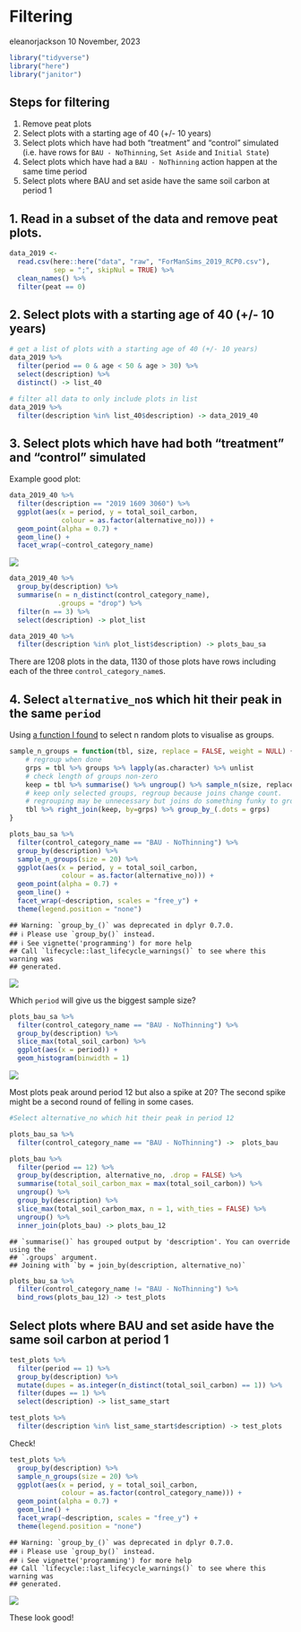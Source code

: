 Filtering
================
eleanorjackson
10 November, 2023

``` r
library("tidyverse")
library("here")
library("janitor")
```

## Steps for filtering

1.  Remove peat plots
2.  Select plots with a starting age of 40 (+/- 10 years)
3.  Select plots which have had both “treatment” and “control” simulated
    (i.e. have rows for `BAU - NoThinning`, `Set Aside` and
    `Initial State`)
4.  Select plots which have had a `BAU - NoThinning` action happen at
    the same time period
5.  Select plots where BAU and set aside have the same soil carbon at
    period 1

## 1. Read in a subset of the data and remove peat plots.

``` r
data_2019 <-
  read.csv(here::here("data", "raw", "ForManSims_2019_RCP0.csv"),
           sep = ";", skipNul = TRUE) %>% 
  clean_names() %>% 
  filter(peat == 0)
```

## 2. Select plots with a starting age of 40 (+/- 10 years)

``` r
# get a list of plots with a starting age of 40 (+/- 10 years)
data_2019 %>%
  filter(period == 0 & age < 50 & age > 30) %>%
  select(description) %>%
  distinct() -> list_40

# filter all data to only include plots in list
data_2019 %>%
  filter(description %in% list_40$description) -> data_2019_40
```

## 3. Select plots which have had both “treatment” and “control” simulated

Example good plot:

``` r
data_2019_40 %>% 
  filter(description == "2019 1609 3060") %>% 
  ggplot(aes(x = period, y = total_soil_carbon, 
             colour = as.factor(alternative_no))) +
  geom_point(alpha = 0.7) +
  geom_line() +
  facet_wrap(~control_category_name) 
```

![](figures/2023-10-30_filtering-test/unnamed-chunk-3-1.png)<!-- -->

``` r
data_2019_40 %>%
  group_by(description) %>%
  summarise(n = n_distinct(control_category_name),
            .groups = "drop") %>%
  filter(n == 3) %>%
  select(description) -> plot_list

data_2019_40 %>%
  filter(description %in% plot_list$description) -> plots_bau_sa
```

There are 1208 plots in the data, 1130 of those plots have rows
including each of the three `control_category_name`s.

## 4. Select `alternative_no`s which hit their peak in the same `period`

Using [a function I
found](https://github.com/tidyverse/dplyr/issues/361) to select n random
plots to visualise as groups.

``` r
sample_n_groups = function(tbl, size, replace = FALSE, weight = NULL) {
    # regroup when done
    grps = tbl %>% groups %>% lapply(as.character) %>% unlist
    # check length of groups non-zero
    keep = tbl %>% summarise() %>% ungroup() %>% sample_n(size, replace, weight)
    # keep only selected groups, regroup because joins change count.
    # regrouping may be unnecessary but joins do something funky to grouping variable
    tbl %>% right_join(keep, by=grps) %>% group_by_(.dots = grps)
}
```

``` r
plots_bau_sa %>%
  filter(control_category_name == "BAU - NoThinning") %>% 
  group_by(description) %>% 
  sample_n_groups(size = 20) %>% 
  ggplot(aes(x = period, y = total_soil_carbon, 
             colour = as.factor(alternative_no))) +
  geom_point(alpha = 0.7) +
  geom_line() +
  facet_wrap(~description, scales = "free_y") +
  theme(legend.position = "none")
```

    ## Warning: `group_by_()` was deprecated in dplyr 0.7.0.
    ## ℹ Please use `group_by()` instead.
    ## ℹ See vignette('programming') for more help
    ## Call `lifecycle::last_lifecycle_warnings()` to see where this warning was
    ## generated.

![](figures/2023-10-30_filtering-test/unnamed-chunk-6-1.png)<!-- -->

Which `period` will give us the biggest sample size?

``` r
plots_bau_sa %>%
  filter(control_category_name == "BAU - NoThinning") %>% 
  group_by(description) %>%
  slice_max(total_soil_carbon) %>% 
  ggplot(aes(x = period)) +
  geom_histogram(binwidth = 1)
```

![](figures/2023-10-30_filtering-test/unnamed-chunk-7-1.png)<!-- -->

Most plots peak around period 12 but also a spike at 20? The second
spike might be a second round of felling in some cases.

``` r
#Select alternative_no which hit their peak in period 12

plots_bau_sa %>%
  filter(control_category_name == "BAU - NoThinning") ->  plots_bau

plots_bau %>% 
  filter(period == 12) %>%
  group_by(description, alternative_no, .drop = FALSE) %>%
  summarise(total_soil_carbon_max = max(total_soil_carbon)) %>% 
  ungroup() %>% 
  group_by(description) %>% 
  slice_max(total_soil_carbon_max, n = 1, with_ties = FALSE) %>%
  ungroup() %>% 
  inner_join(plots_bau) -> plots_bau_12
```

    ## `summarise()` has grouped output by 'description'. You can override using the
    ## `.groups` argument.
    ## Joining with `by = join_by(description, alternative_no)`

``` r
plots_bau_sa %>%
  filter(control_category_name != "BAU - NoThinning") %>% 
  bind_rows(plots_bau_12) -> test_plots
```

## Select plots where BAU and set aside have the same soil carbon at period 1

``` r
test_plots %>%
  filter(period == 1) %>% 
  group_by(description) %>% 
  mutate(dupes = as.integer(n_distinct(total_soil_carbon) == 1)) %>% 
  filter(dupes == 1) %>% 
  select(description) -> list_same_start

test_plots %>%
  filter(description %in% list_same_start$description) -> test_plots
```

Check!

``` r
test_plots %>%
  group_by(description) %>% 
  sample_n_groups(size = 20) %>% 
  ggplot(aes(x = period, y = total_soil_carbon, 
             colour = as.factor(control_category_name))) +
  geom_point(alpha = 0.7) +
  geom_line() +
  facet_wrap(~description, scales = "free_y") +
  theme(legend.position = "none")
```

    ## Warning: `group_by_()` was deprecated in dplyr 0.7.0.
    ## ℹ Please use `group_by()` instead.
    ## ℹ See vignette('programming') for more help
    ## Call `lifecycle::last_lifecycle_warnings()` to see where this warning was
    ## generated.

![](figures/2023-10-30_filtering-test/unnamed-chunk-10-1.png)<!-- -->

These look good!
